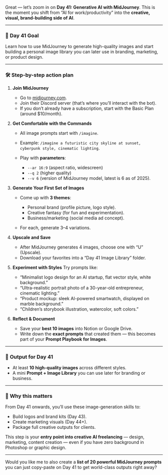 Great — let’s zoom in on **Day 41: Generative AI with MidJourney**. This is the moment you shift from “AI for work/productivity” into the **creative, visual, brand-building side of AI**.

---

### 🎨 **Day 41 Goal**

Learn how to use MidJourney to generate high-quality images and start building a personal image library you can later use in branding, marketing, or product design.

---

### 🛠️ **Step-by-step action plan**

1. **Join MidJourney**

   * Go to [midjourney.com](https://www.midjourney.com).
   * Join their Discord server (that’s where you’ll interact with the bot).
   * If you don’t already have a subscription, start with the Basic Plan (around \$10/month).

2. **Get Comfortable with the Commands**

   * All image prompts start with `/imagine`.
   * Example: `/imagine a futuristic city skyline at sunset, cyberpunk style, cinematic lighting`.
   * Play with **parameters**:

     * `--ar 16:9` (aspect ratio, widescreen)
     * `--q 2` (higher quality)
     * `--v 6` (version of MidJourney model, latest is 6 as of 2025).

3. **Generate Your First Set of Images**

   * Come up with **3 themes**:

     * Personal brand (profile picture, logo style).
     * Creative fantasy (for fun and experimentation).
     * Business/marketing (social media ad concept).
   * For each, generate 3–4 variations.

4. **Upscale and Save**

   * After MidJourney generates 4 images, choose one with “U” (Upscale).
   * Download your favorites into a “Day 41 Image Library” folder.

5. **Experiment with Styles**
   Try prompts like:

   * “Minimalist logo design for an AI startup, flat vector style, white background.”
   * “Ultra-realistic portrait photo of a 30-year-old entrepreneur, cinematic lighting.”
   * “Product mockup: sleek AI-powered smartwatch, displayed on marble background.”
   * “Children’s storybook illustration, watercolor, soft colors.”

6. **Reflect & Document**

   * Save your **best 10 images** into Notion or Google Drive.
   * Write down the **exact prompts** that created them — this becomes part of your **Prompt Playbook for Images**.

---

### 📌 **Output for Day 41**

* At least **10 high-quality images** across different styles.
* A mini **Prompt + Image Library** you can use later for branding or business.

---

### 🔮 **Why this matters**

From Day 41 onwards, you’ll use these image-generation skills to:

* Build logos and brand kits (Day 43).
* Create marketing visuals (Day 44+).
* Package full creative outputs for clients.

This step is your **entry point into creative AI freelancing** — design, marketing, content creation — even if you have zero background in Photoshop or graphic design.

---

Would you like me to also create a **list of 20 powerful MidJourney prompts** you can just copy-paste on Day 41 to get world-class outputs right away?
